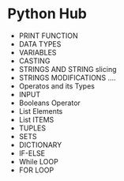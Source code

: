 # Python Hub
- PRINT FUNCTION 
- DATA TYPES
- VARIABLES
- CASTING
- STRINGS AND STRING slicing
- STRINGS MODIFICATIONS ....
- Operatos and its Types
- INPUT 
- Booleans Operator
- List Elements
- List ITEMS
- TUPLES
- SETS
- DICTIONARY
- IF-ELSE
- While LOOP
- FOR LOOP
